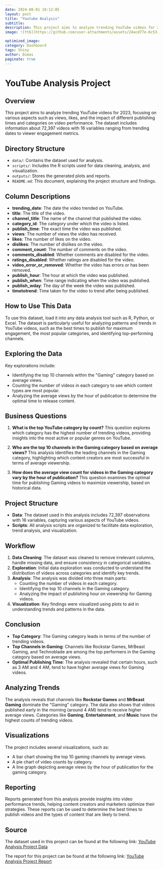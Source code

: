```yaml
---
date: 2024-08-01 19:12:05
layout: post
title: "Youtube Analysis"
subtitle: 
description: This project aims to analyze trending YouTube videos for 2023, focusing on various aspects such as views, likes, and the impact of different publishing times and categories on video performance.
image: ![Yt6](https://github.com/user-attachments/assets/24acd77e-6c53-4edf-8f66-e99c98e2b410)

optimized_image:
category: Dashboard
tags: Shiny
author: Dimas
paginate: true
---
```

# YouTube Analysis Project

## Overview
This project aims to analyze trending YouTube videos for 2023, focusing on various aspects such as views, likes, and the impact of different publishing times and categories on video performance. The dataset includes information about 72,397 videos with 16 variables ranging from trending dates to viewer engagement metrics.

## Directory Structure
- `data/`: Contains the dataset used for analysis.
- `scripts/`: Includes the R scripts used for data cleaning, analysis, and visualization.
- `outputs/`: Stores the generated plots and reports.
- `README.md`: This document, explaining the project structure and findings.

## Column Descriptions
- **trending_date**: The date the video trended on YouTube.
- **title**: The title of the video.
- **channel_title**: The name of the channel that published the video.
- **category_id**: The category under which the video is listed.
- **publish_time**: The exact time the video was published.
- **views**: The number of views the video has received.
- **likes**: The number of likes on the video.
- **dislikes**: The number of dislikes on the video.
- **comment_count**: The number of comments on the video.
- **comments_disabled**: Whether comments are disabled for the video.
- **ratings_disabled**: Whether ratings are disabled for the video.
- **video_error_or_removed**: Whether the video has errors or has been removed.
- **publish_hour**: The hour at which the video was published.
- **publish_when**: Time range indicating when the video was published.
- **publish_wday**: The day of the week the video was published.
- **timetotrend**: Time taken for the video to trend after being published.

## How to Use This Data
To use this dataset, load it into any data analysis tool such as R, Python, or Excel. The dataset is particularly useful for analyzing patterns and trends in YouTube videos, such as the best times to publish for maximum engagement, the most popular categories, and identifying top-performing channels.

## Exploring the Data
Key explorations include:
- Identifying the top 10 channels within the "Gaming" category based on average views.
- Counting the number of videos in each category to see which content types are most popular.
- Analyzing the average views by the hour of publication to determine the optimal time to release content.

## Business Questions
1. **What is the top YouTube category by count?**
   This question explores which category has the highest number of trending videos, providing insights into the most active or popular genres on YouTube.

2. **Who are the top 10 channels in the Gaming category based on average views?**
   This analysis identifies the leading channels in the Gaming category, highlighting which content creators are most successful in terms of average viewership.

3. **How does the average view count for videos in the Gaming category vary by the hour of publication?**
   This question examines the optimal time for publishing Gaming videos to maximize viewership, based on historical data.

## Project Structure
- **Data**: The dataset used in this analysis includes 72,397 observations with 16 variables, capturing various aspects of YouTube videos.
- **Scripts**: All analysis scripts are organized to facilitate data exploration, trend analysis, and visualization.

## Workflow
1. **Data Cleaning**: The dataset was cleaned to remove irrelevant columns, handle missing data, and ensure consistency in categorical variables.
2. **Exploration**: Initial data exploration was conducted to understand the distribution of videos across categories and identify key trends.
3. **Analysis**: The analysis was divided into three main parts:
   - Counting the number of videos in each category.
   - Identifying the top 10 channels in the Gaming category.
   - Analyzing the impact of publishing hour on viewership for Gaming videos.
4. **Visualization**: Key findings were visualized using plots to aid in understanding trends and patterns in the data.

## Conclusion
- **Top Category**: The Gaming category leads in terms of the number of trending videos.
- **Top Channels in Gaming**: Channels like Rockstar Games, MrBeast Gaming, and Technoblade are among the top performers in the Gaming category based on average views.
- **Optimal Publishing Time**: The analysis revealed that certain hours, such as 3 AM and 4 AM, tend to have higher average views for Gaming videos.

## Analyzing Trends
The analysis reveals that channels like **Rockstar Games** and **MrBeast Gaming** dominate the "Gaming" category. The data also shows that videos published early in the morning (around 4 AM) tend to receive higher average views. Categories like **Gaming**, **Entertainment**, and **Music** have the highest counts of trending videos.

## Visualizations
The project includes several visualizations, such as:
- A bar chart showing the top 10 gaming channels by average views.
- A pie chart of video counts by category.
- A line graph depicting average views by the hour of publication for the gaming category.

## Reporting
Reports generated from this analysis provide insights into video performance trends, helping content creators and marketers optimize their strategies. These reports can be used to determine the best times to publish videos and the types of content that are likely to trend.

## Source
The dataset used in this project can be found at the following link:
[YouTube Analysis Project Data](https://github.com/dimasrepo/Youtube-Analysis/tree/main/Youtube_Analysis/data_input)

The report for this project can be found at the following link:
[YouTube Analysis Project Report](https://dimasaditya.shinyapps.io/Youtube_Analysis/)
